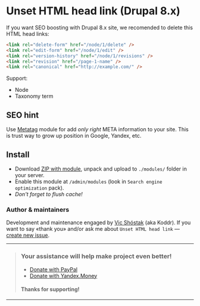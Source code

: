 # Unset HTML head link (Drupal 8.x)

If you want SEO boosting with Drupal 8.x site, we recomended to delete this HTML head links:

```html
<link rel="delete-form" href="/node/1/delete" />
<link rel="edit-form" href="/node/1/edit" />
<link rel="version-history" href="/node/1/revisions" />
<link rel="revision" href="/page-1-name" />
<link rel="canonical" href="http://example.com/" />
```

Support:

* Node
* Taxonomy term

## SEO hint

Use [Metatag](https://www.drupal.org/project/metatag) module for add _only right_ META information to your site. This is trust way to grow up position in Google, Yandex, etc.

## Install

* Download [ZIP with module](https://github.com/koddr/unset_html_head_link/archive/master.zip), unpack and upload to ``./modules/`` folder in your server.
* Enable this module at ``/admin/modules`` (look in ``Search engine optimization`` pack).
* _Don't forget to flush cache!_

### Author & maintainers

Development and maintenance engaged by [Vic Shóstak](https://github.com/koddr) (aka Koddr).
If you want to say «thank you» and/or ask me about `Unset HTML head link` — [create new issue](https://github.com/webartisans-org/drupal_8_unset_html_head_link/issues/new).

___
> ### Your assistance will help make project even better!
>
> * [Donate with PayPal](https://www.paypal.me/koddr/9.99usd)
> * [Donate with Yandex.Money](https://money.yandex.ru/to/41001601525977/599)
>
> #### Thanks for supporting!
___
